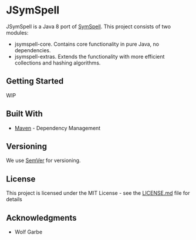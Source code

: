 # JSymSpell

JSymSpell is a Java 8 port of [SymSpell](https://github.com/wolfgarbe/SymSpell "SymSpell: 1 million times faster through Symmetric Delete spelling correction algorithm").
This project consists of two modules:
* jsymspell-core. Contains core functionality in pure Java, no dependencies.
* jsymspell-extras. Extends the functionality with more efficient collections and hashing algorithms.

## Getting Started

WIP

## Built With

* [Maven](https://maven.apache.org/) - Dependency Management

## Versioning

We use [SemVer](http://semver.org/) for versioning.

## License

This project is licensed under the MIT License - see the [LICENSE.md](LICENSE) file for details

## Acknowledgments

* Wolf Garbe
